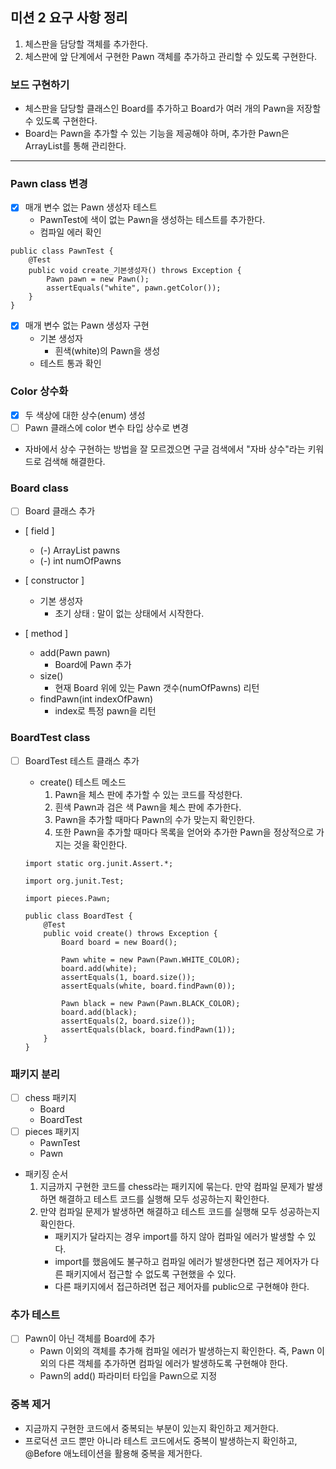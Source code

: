 ## 미션 2 요구 사항 정리

1. 체스판을 담당할 객체를 추가한다.
2. 체스판에 앞 단계에서 구현한 Pawn 객체를 추가하고 관리할 수 있도록 구현한다.

### 보드 구현하기

- 체스판을 담당할 클래스인 Board를 추가하고 Board가 여러 개의 Pawn을 저장할 수 있도록 구현한다.
- Board는 Pawn을 추가할 수 있는 기능을 제공해야 하며, 추가한 Pawn은 ArrayList를 통해 관리한다.

---

### Pawn class 변경

- [X]  매개 변수 없는 Pawn 생성자 테스트
    - PawnTest에 색이 없는 Pawn을 생성하는 테스트를 추가한다.
    - 컴파일 에러 확인

```
public class PawnTest {
    @Test
    public void create_기본생성자() throws Exception {
        Pawn pawn = new Pawn();
        assertEquals("white", pawn.getColor());
    }
}
```

- [X]  매개 변수 없는 Pawn 생성자 구현
    - 기본 생성자
        - 흰색(white)의 Pawn을 생성
    - 테스트 통과 확인

### Color 상수화

- [X]  두 색상에 대한 상수(enum) 생성
- [ ]  Pawn 클래스에 color 변수 타입 상수로 변경

- 자바에서 상수 구현하는 방법을 잘 모르겠으면 구글 검색에서 "자바 상수"라는 키워드로 검색해 해결한다.

### Board class

- [ ]  Board 클래스 추가

 - [ field ]

    - (-) ArrayList<Pawn> pawns
    - (-) int numOfPawns

  - [ constructor ]

    - 기본 생성자
        - 초기 상태 : 말이 없는 상태에서 시작한다.

  - [ method ]

    - add(Pawn pawn)
        - Board에 Pawn 추가
    - size()
        - 현재 Board 위에 있는 Pawn 갯수(numOfPawns) 리턴
    - findPawn(int indexOfPawn)
        - index로 특정 pawn을 리턴

### BoardTest class

- [ ]  BoardTest 테스트 클래스 추가
    - create() 테스트 메소드
        1. Pawn을 체스 판에 추가할 수 있는 코드를 작성한다.
        2. 흰색 Pawn과 검은 색 Pawn을 체스 판에 추가한다.
        3. Pawn을 추가할 때마다 Pawn의 수가 맞는지 확인한다.
        4. 또한 Pawn을 추가할 때마다 목록을 얻어와 추가한 Pawn을 정상적으로 가지는 것을 확인한다.

   ```
   import static org.junit.Assert.*;

   import org.junit.Test;

   import pieces.Pawn;

   public class BoardTest {
       @Test
       public void create() throws Exception {
           Board board = new Board();
           
           Pawn white = new Pawn(Pawn.WHITE_COLOR);
           board.add(white);
           assertEquals(1, board.size());
           assertEquals(white, board.findPawn(0));
           
           Pawn black = new Pawn(Pawn.BLACK_COLOR);
           board.add(black); 
           assertEquals(2, board.size());
           assertEquals(black, board.findPawn(1));
       }
   }

   ```

### 패키지 분리

- [ ]  chess 패키지
    - Board
    - BoardTest
- [ ]  pieces 패키지
    - PawnTest
    - Pawn
- 패키징 순서
    1. 지금까지 구현한 코드를 chess라는 패키지에 묶는다. 만약 컴파일 문제가 발생하면 해결하고 테스트 코드를 실행해 모두 성공하는지 확인한다.
    2. 만약 컴파일 문제가 발생하면 해결하고 테스트 코드를 실행해 모두 성공하는지 확인한다.
        - 패키지가 달라지는 경우 import를 하지 않아 컴파일 에러가 발생할 수 있다.
        - import를 했음에도 불구하고 컴파일 에러가 발생한다면 접근 제어자가 다른 패키지에서 접근할 수 없도록 구현했을 수 있다.
        - 다른 패키지에서 접근하려면 접근 제어자를 public으로 구현해야 한다.

### 추가 테스트

- [ ]  Pawn이 아닌 객체를 Board에 추가
    - Pawn 이외의 객체를 추가해 컴파일 에러가 발생하는지 확인한다.
      즉, Pawn 이외의 다른 객체를 추가하면 컴파일 에러가 발생하도록 구현해야 한다.
    - Pawn의 add() 파라미터 타입을 Pawn으로 지정

### 중복 제거

- 지금까지 구현한 코드에서 중복되는 부분이 있는지 확인하고 제거한다.
- 프로덕션 코드 뿐만 아니라 테스트 코드에서도 중복이 발생하는지 확인하고, @Before 애노테이션을 활용해 중복을 제거한다.